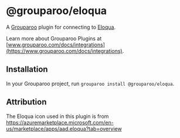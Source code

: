 # @grouparoo/eloqua

A [Grouparoo](https://www.grouparoo.com) plugin for connecting to [Eloqua](https://login.eloqua.com/).

Learn more about Grouparoo Plugins at [www.grouparoo.com/docs/integrations](https://www.grouparoo.com/docs/integrations).

## Installation

In your Grouparoo project, run `grouparoo install @grouparoo/eloqua`.

## Attribution

The Eloqua icon used in this plugin is from https://azuremarketplace.microsoft.com/en-us/marketplace/apps/aad.eloqua?tab=overview
